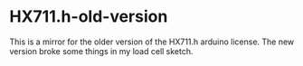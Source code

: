 # HX711.h-old-version

This is a mirror for the older version of the HX711.h arduino license.  The new version broke some things in my load cell sketch.
